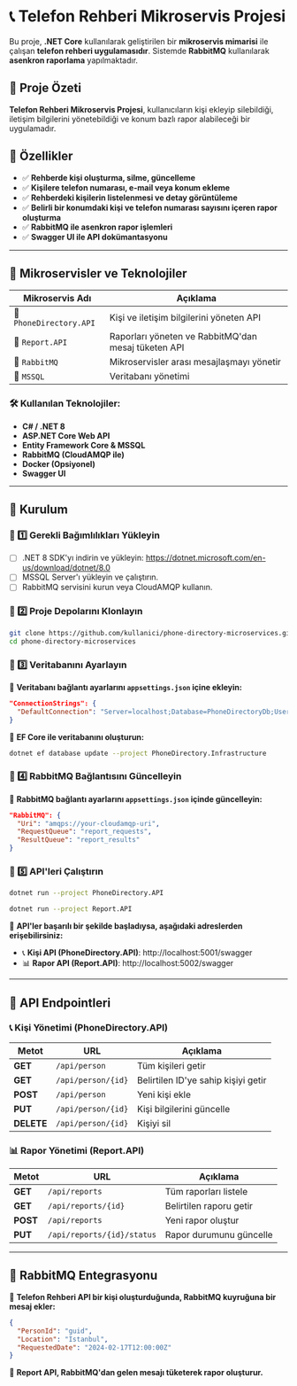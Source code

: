 # 📞 Telefon Rehberi Mikroservis Projesi

Bu proje, **.NET Core** kullanılarak geliştirilen bir **mikroservis mimarisi** ile çalışan **telefon rehberi uygulamasıdır**. Sistemde **RabbitMQ** kullanılarak **asenkron raporlama** yapılmaktadır.

## 📌 **Proje Özeti**
**Telefon Rehberi Mikroservis Projesi**, kullanıcıların kişi ekleyip silebildiği, iletişim bilgilerini yönetebildiği ve konum bazlı rapor alabileceği bir uygulamadır.

## 🎯 **Özellikler**
- ✅ **Rehberde kişi oluşturma, silme, güncelleme**
- ✅ **Kişilere telefon numarası, e-mail veya konum ekleme**
- ✅ **Rehberdeki kişilerin listelenmesi ve detay görüntüleme**
- ✅ **Belirli bir konumdaki kişi ve telefon numarası sayısını içeren rapor oluşturma**
- ✅ **RabbitMQ ile asenkron rapor işlemleri**
- ✅ **Swagger UI ile API dokümantasyonu**

---

## 📂 **Mikroservisler ve Teknolojiler**

| Mikroservis Adı     | Açıklama |
|---------------------|----------|
| 📌 `PhoneDirectory.API` | Kişi ve iletişim bilgilerini yöneten API |
| 📌 `Report.API` | Raporları yöneten ve RabbitMQ'dan mesaj tüketen API |
| 📌 `RabbitMQ` | Mikroservisler arası mesajlaşmayı yönetir |
| 📌 `MSSQL` | Veritabanı yönetimi |

### **🛠 Kullanılan Teknolojiler:**
- **C# / .NET 8**
- **ASP.NET Core Web API**
- **Entity Framework Core & MSSQL**
- **RabbitMQ (CloudAMQP ile)**
- **Docker (Opsiyonel)**
- **Swagger UI**

---

## 🚀 **Kurulum**

### **📌 1️⃣ Gerekli Bağımlılıkları Yükleyin**
- [ ] .NET 8 SDK'yı indirin ve yükleyin: https://dotnet.microsoft.com/en-us/download/dotnet/8.0
- [ ] MSSQL Server'ı yükleyin ve çalıştırın.
- [ ] RabbitMQ servisini kurun veya CloudAMQP kullanın.

### **📌 2️⃣ Proje Depolarını Klonlayın**
```bash
git clone https://github.com/kullanici/phone-directory-microservices.git
cd phone-directory-microservices
```

### **📌 3️⃣ Veritabanını Ayarlayın**
📌 **Veritabanı bağlantı ayarlarını `appsettings.json` içine ekleyin:**
```json
"ConnectionStrings": {
  "DefaultConnection": "Server=localhost;Database=PhoneDirectoryDb;User Id=sa;Password=YourPassword;TrustServerCertificate=True"
}
```
📌 **EF Core ile veritabanını oluşturun:**
```bash
dotnet ef database update --project PhoneDirectory.Infrastructure
```

### **📌 4️⃣ RabbitMQ Bağlantısını Güncelleyin**
📌 **RabbitMQ bağlantı ayarlarını `appsettings.json` içinde güncelleyin:**
```json
"RabbitMQ": {
  "Uri": "amqps://your-cloudamqp-uri",
  "RequestQueue": "report_requests",
  "ResultQueue": "report_results"
}
```

### **📌 5️⃣ API'leri Çalıştırın**
```bash
dotnet run --project PhoneDirectory.API
```
```bash
dotnet run --project Report.API
```
📌 **API'ler başarılı bir şekilde başladıysa, aşağıdaki adreslerden erişebilirsiniz:**
- 📞 **Kişi API (PhoneDirectory.API)**: http://localhost:5001/swagger
- 📊 **Rapor API (Report.API)**: http://localhost:5002/swagger

---

## 📌 **API Endpointleri**
### 📞 **Kişi Yönetimi (PhoneDirectory.API)**
| Metot | URL | Açıklama |
|-------|-----|----------|
| **GET** | `/api/person` | Tüm kişileri getir |
| **GET** | `/api/person/{id}` | Belirtilen ID'ye sahip kişiyi getir |
| **POST** | `/api/person` | Yeni kişi ekle |
| **PUT** | `/api/person/{id}` | Kişi bilgilerini güncelle |
| **DELETE** | `/api/person/{id}` | Kişiyi sil |

### 📊 **Rapor Yönetimi (Report.API)**
| Metot | URL | Açıklama |
|-------|-----|----------|
| **GET** | `/api/reports` | Tüm raporları listele |
| **GET** | `/api/reports/{id}` | Belirtilen raporu getir |
| **POST** | `/api/reports` | Yeni rapor oluştur |
| **PUT** | `/api/reports/{id}/status` | Rapor durumunu güncelle |

---

## 📌 **RabbitMQ Entegrasyonu**
📌 **Telefon Rehberi API bir kişi oluşturduğunda, RabbitMQ kuyruğuna bir mesaj ekler:**
```json
{
  "PersonId": "guid",
  "Location": "Istanbul",
  "RequestedDate": "2024-02-17T12:00:00Z"
}
```
📌 **Report API, RabbitMQ'dan gelen mesajı tüketerek rapor oluşturur.**










